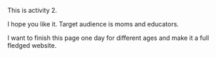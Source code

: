 This is activity 2. 

I hope you like it. Target audience is moms and educators. 

I want to finish this page one day for different ages and make it a full fledged website.
